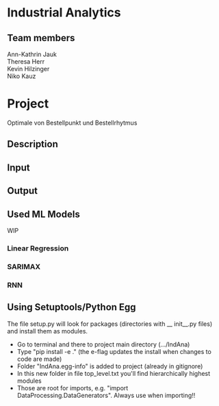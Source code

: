 # Industrial Analytics

## Team members
Ann-Kathrin Jauk\
Theresa Herr\
Kevin Hilzinger\
Niko Kauz


# Project
Optimale von Bestellpunkt und Bestellrhytmus

## Description


## Input


## Output


## Used ML Models
WIP

### Linear Regression

### SARIMAX

### RNN

## Using Setuptools/Python Egg
The file setup.py will look for packages (directories with __ init__.py files) and install them as modules.

- Go to terminal and there to project main directory (.../IndAna)
- Type "pip install -e ." (the e-flag updates the install when changes to code are made)
- Folder "IndAna.egg-info" is added to project (already in gitignore)
- In this new folder in file top_level.txt you'll find hierarchically highest modules
- Those are root for imports, e.g. "import DataProcessing.DataGenerators". Always use when importing!! 
